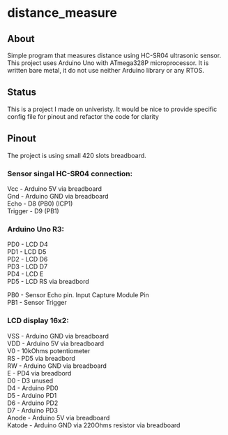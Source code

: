 # distance_measure
## About
Simple program that measures distance using HC-SR04 ultrasonic sensor. This project uses Arduino Uno with ATmega328P microprocessor. It is written bare metal, it do not use neither Arduino library or any RTOS. 

## Status

This is a project I made on univeristy. It would be nice to provide specific config file for pinout and refactor the code for clarity  

## Pinout

The project is using small 420 slots breadboard.

### Sensor singal HC-SR04 connection:
Vcc - Arduino 5V via breadboard <br />
Gnd - Arduino GND via breadboard <br />
Echo - D8 (PB0) (ICP1) <br />
Trigger - D9 (PB1) <br />

### Arduino Uno R3:
PD0 - LCD D4 <br />
PD1 - LCD D5 <br />
PD2 - LCD D6 <br />
PD3 - LCD D7 <br />
PD4 - LCD E <br />
PD5 - LCD RS via breadbord <br />

PB0 - Sensor Echo pin. Input Capture Module Pin <br />
PB1  - Sensor Trigger <br />

### LCD display 16x2:

VSS - Arduino GND via breadboard <br />
VDD - Arduino 5V via breadboard <br />
V0 - 10kOhms potentiometer <br />
RS - PD5 via breadbord <br />
RW - Arduino GND via breadboard <br />
E - PD4 via breadbord <br />
D0 - D3 unused <br />
D4 - Arduino PD0 <br />
D5 - Arduino PD1 <br />
D6 - Arduino PD2 <br />
D7 - Arduino PD3 <br />
Anode - Arduino 5V via breadboard <br />
Katode - Arduino GND via 220Ohms resistor via breadboard <br />

